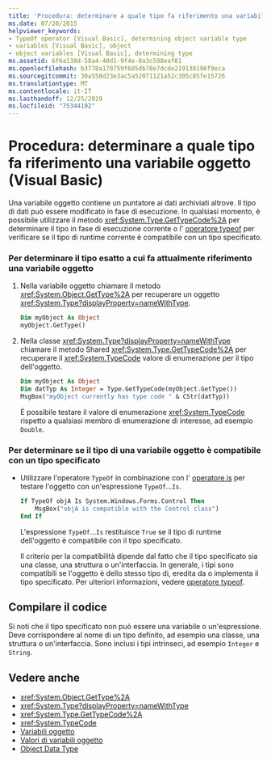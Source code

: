 ```yaml
---
title: 'Procedura: determinare a quale tipo fa riferimento una variabile oggetto'
ms.date: 07/20/2015
helpviewer_keywords:
- TypeOf operator [Visual Basic], determining object variable type
- variables [Visual Basic], object
- object variables [Visual Basic], determining type
ms.assetid: 6f6a138d-58a4-40d1-9f4e-0a3c598eaf81
ms.openlocfilehash: b3778a170759f685db78e7dcde219138196f9eca
ms.sourcegitcommit: 30a558d23e3ac5a52071121a52c305c85fe15726
ms.translationtype: MT
ms.contentlocale: it-IT
ms.lasthandoff: 12/25/2019
ms.locfileid: "75344192"
---
```

# <a name="how-to-determine-what-type-an-object-variable-refers-to-visual-basic"></a>Procedura: determinare a quale tipo fa riferimento una variabile oggetto (Visual Basic)

Una variabile oggetto contiene un puntatore ai dati archiviati altrove. Il tipo di dati può essere modificato in fase di esecuzione. In qualsiasi momento, è possibile utilizzare il metodo <xref:System.Type.GetTypeCode%2A> per determinare il tipo in fase di esecuzione corrente o l' [operatore typeof](../../../../visual-basic/language-reference/operators/typeof-operator.md) per verificare se il tipo di runtime corrente è compatibile con un tipo specificato.

### <a name="to-determine-the-exact-type-an-object-variable-currently-refers-to"></a>Per determinare il tipo esatto a cui fa attualmente riferimento una variabile oggetto

1. Nella variabile oggetto chiamare il metodo <xref:System.Object.GetType%2A> per recuperare un oggetto <xref:System.Type?displayProperty=nameWithType>.

    ```vb
    Dim myObject As Object
    myObject.GetType()
    ```

2. Nella classe <xref:System.Type?displayProperty=nameWithType> chiamare il metodo Shared <xref:System.Type.GetTypeCode%2A> per recuperare il <xref:System.TypeCode> valore di enumerazione per il tipo dell'oggetto.

    ```vb
    Dim myObject As Object
    Dim datTyp As Integer = Type.GetTypeCode(myObject.GetType())
    MsgBox("myObject currently has type code " & CStr(datTyp))
    ```

    È possibile testare il valore di enumerazione <xref:System.TypeCode> rispetto a qualsiasi membro di enumerazione di interesse, ad esempio `Double`.

### <a name="to-determine-whether-an-object-variables-type-is-compatible-with-a-specified-type"></a>Per determinare se il tipo di una variabile oggetto è compatibile con un tipo specificato

- Utilizzare l'operatore `TypeOf` in combinazione con l' [operatore is](../../../../visual-basic/language-reference/operators/is-operator.md) per testare l'oggetto con un'espressione `TypeOf`...`Is`.

    ```vb
    If TypeOf objA Is System.Windows.Forms.Control Then
        MsgBox("objA is compatible with the Control class")
    End If
    ```

    L'espressione `TypeOf`...`Is` restituisce `True` se il tipo di runtime dell'oggetto è compatibile con il tipo specificato.

    Il criterio per la compatibilità dipende dal fatto che il tipo specificato sia una classe, una struttura o un'interfaccia. In generale, i tipi sono compatibili se l'oggetto è dello stesso tipo di, eredita da o implementa il tipo specificato. Per ulteriori informazioni, vedere [operatore typeof](../../../../visual-basic/language-reference/operators/typeof-operator.md).

## <a name="compile-the-code"></a>Compilare il codice

Si noti che il tipo specificato non può essere una variabile o un'espressione. Deve corrispondere al nome di un tipo definito, ad esempio una classe, una struttura o un'interfaccia. Sono inclusi i tipi intrinseci, ad esempio `Integer` e `String`.

## <a name="see-also"></a>Vedere anche

- <xref:System.Object.GetType%2A>
- <xref:System.Type?displayProperty=nameWithType>
- <xref:System.Type.GetTypeCode%2A>
- <xref:System.TypeCode>
- [Variabili oggetto](../../../../visual-basic/programming-guide/language-features/variables/object-variables.md)
- [Valori di variabili oggetto](../../../../visual-basic/programming-guide/language-features/variables/object-variable-values.md)
- [Object Data Type](../../../../visual-basic/language-reference/data-types/object-data-type.md)
